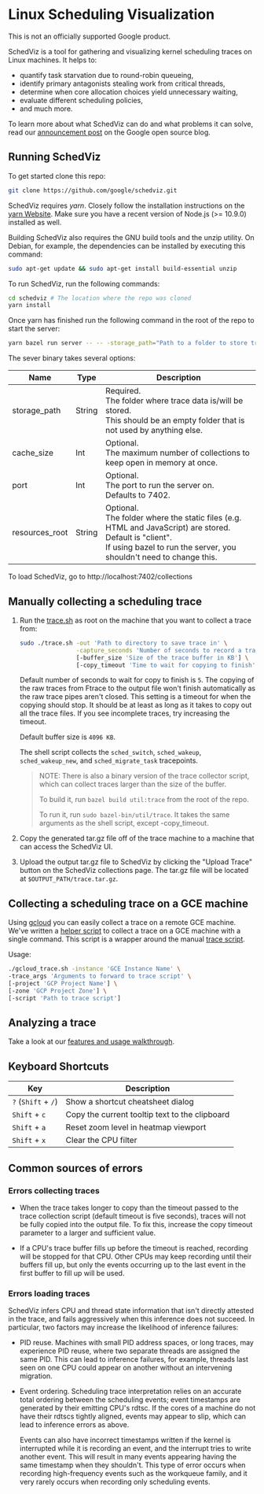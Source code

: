 
# Linux Scheduling Visualization

This is not an officially supported Google product.

SchedViz is a tool for gathering and visualizing kernel scheduling traces on
Linux machines. It helps to:

*   quantify task starvation due to round-robin queueing,
*   identify primary antagonists stealing work from critical threads,
*   determine when core allocation choices yield unnecessary waiting,
*   evaluate different scheduling policies,
*   and much more.

To learn more about what SchedViz can do and what problems it can solve, read
our [announcement post](https://opensource.googleblog.com/2019/10/understanding-scheduling-behavior-with.html)
on the Google open source blog.

## Running SchedViz

To get started clone this repo:

```bash
git clone https://github.com/google/schedviz.git
```

SchedViz requires *yarn*. Closely follow the installation instructions
on the [yarn Website](https://www.yarnpkg.com). Make sure you have a recent
version of Node.js (>= 10.9.0) installed as well.

Building SchedViz also requires the GNU build tools and the unzip utility. On Debian, for
example, the dependencies can be installed by executing this command:

```bash
sudo apt-get update && sudo apt-get install build-essential unzip
```

To run SchedViz, run the following commands:

```bash
cd schedviz # The location where the repo was cloned
yarn install
```

Once yarn has finished run the following command in the root of the repo to
start the server:

```bash
yarn bazel run server -- -- -storage_path="Path to a folder to store traces in"
```

The sever binary takes several options:

| Name           | Type   | Description                                                                                                                                                                           |
| -------------- | ------ | ------------------------------------------------------------------------------------------------------------------------------------------------------------------------------------- |
| storage_path   | String | Required.<br>The folder where trace data is/will be stored.<br>This should be an empty folder that is not used by anything else.                                                                                                                           |
| cache_size     | Int    | Optional.<br>The maximum number of collections to keep open in memory at once.                                                                                                        |
| port           | Int    | Optional.<br>The port to run the server on.<br>Defaults to 7402.                                                                                                                      |
| resources_root | String | Optional.<br>The folder where the static files (e.g. HTML and JavaScript) are stored.<br>Default is "client".<br>If using bazel to run the server, you shouldn't need to change this. |

To load SchedViz, go to http://localhost:7402/collections

## Manually collecting a scheduling trace

1.  Run the [trace.sh](util/trace.sh) as root on the machine that you
    want to collect a trace from:

    ```bash
    sudo ./trace.sh -out 'Path to directory to save trace in' \
                    -capture_seconds 'Number of seconds to record a trace' \
                    [-buffer_size 'Size of the trace buffer in KB'] \
                    [-copy_timeout 'Time to wait for copying to finish']
    ```

    Default number of seconds to wait for copy to finish is `5`.
    The copying of the raw traces from Ftrace to the output file won't finish
    automatically as the raw trace pipes aren't closed. This setting is a
    timeout for when the copying should stop. It should be at least as long as
    it takes to copy out all the trace files. If you see incomplete traces,
    try increasing the timeout.

    Default buffer size is `4096 KB`.

    The shell script collects the `sched_switch`, `sched_wakeup`,
    `sched_wakeup_new`, and `sched_migrate_task` tracepoints.

    > NOTE: There is also a binary version of the trace collector script, which
      can collect traces larger than the size of the buffer.
    >
    > To build it, run `bazel build util:trace` from the root of the repo.
    >
    > To run it, run `sudo bazel-bin/util/trace`. It takes the same arguments
      as the shell script, except -copy_timeout.

2.  Copy the generated tar.gz file off of the trace machine to a machine that
    can access the SchedViz UI.

3.  Upload the output tar.gz file to SchedViz by clicking the "Upload Trace"
    button on the SchedViz collections page. The tar.gz file will be located at
    `$OUTPUT_PATH/trace.tar.gz`.

## Collecting a scheduling trace on a GCE machine

Using [gcloud](https://cloud.google.com/sdk/gcloud/) you can easily collect a
trace on a remote GCE machine. We've written a
[helper script](util/gcloud_trace.sh) to collect a trace on a GCE machine
with a single command. This script is a wrapper around the manual
[trace script](util/trace.sh).

Usage:
```bash
./gcloud_trace.sh -instance 'GCE Instance Name' \
-trace_args 'Arguments to forward to trace script' \
[-project 'GCP Project Name'] \
[-zone 'GCP Project Zone'] \
[-script 'Path to trace script']
```

## Analyzing a trace

Take a look at our [features and usage walkthrough](doc/walkthrough.md).

## Keyboard Shortcuts

| Key                  | Description                                          |
| -------------------- | ---------------------------------------------------- |
| `?` (`Shift` + `/`)  | Show a shortcut cheatsheet dialog                    |
| `Shift` + `c`        | Copy the current tooltip text to the clipboard       |
| `Shift` + `a`        | Reset zoom level in heatmap viewport                 |
| `Shift` + `x`        | Clear the CPU filter                                 |

## Common sources of errors

### Errors collecting traces

* When the trace takes longer to copy than the timeout passed to the trace
  collection script (default timeout is five seconds), traces will not be
  fully copied into the output file. To fix this, increase the copy timeout
  parameter to a larger and sufficient value.

* If a CPU's trace buffer fills up before the timeout is reached, recording
  will be stopped for that CPU. Other CPUs may keep recording until their
  buffers fill up, but only the events occurring up to the last event in the
  first buffer to fill up will be used.

### Errors loading traces

SchedViz infers CPU and thread state information that isn't directly attested
in the trace, and fails aggressively when this inference does not succeed.
In particular, two factors may increase the likelihood of inference failures:
* PID reuse. Machines with small PID address spaces, or long traces,
  may experience PID reuse, where two separate threads are assigned the same
  PID. This can lead to inference failures, for example, threads last seen on
  one CPU could appear on another without an intervening migration.
* Event ordering. Scheduling trace interpretation relies on an accurate
  total ordering between the scheduling events; event timestamps are
  generated by their emitting CPU's rdtsc. If the cores of a machine do
  not have their rdtscs tightly aligned, events may appear to slip, which
  can lead to inference errors as above.

  Events can also have incorrect timestamps written if the kernel is
  interrupted while it is recording an event, and the interrupt tries to
  write another event. This will result in many events appearing having the
  same timestamp when they shouldn't. This type of error occurs when recording
  high-frequency events such as the workqueue family, and it very rarely occurs
  when recording only scheduling events.
